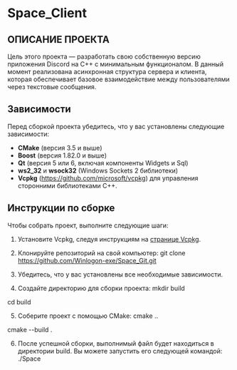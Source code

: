 # Space_Client

## ОПИСАНИЕ ПРОЕКТА

Цель этого проекта — разработать свою собственную версию приложения Discord  на C++ с минимальным функционалом. В данный момент реализована асинхронная структура сервера и клиента, которая обеспечивает базовое взаимодействие между пользователями через текстовые сообщения. 

## Зависимости

Перед сборкой проекта убедитесь, что у вас установлены следующие зависимости:

- **CMake** (версия 3.5 и выше)
- **Boost** (версия 1.82.0 и выше)
- **Qt** (версия 5 или 6, включая компоненты Widgets и Sql)
- **ws2_32** и **wsock32** (Windows Sockets 2 библиотеки)
- **Vcpkg** (https://github.com/microsoft/vcpkg) для управления сторонними библиотеками C++.

## Инструкции по сборке

Чтобы собрать проект, выполните следующие шаги:

1. Установите Vcpkg, следуя инструкциям на [странице Vcpkg](https://github.com/microsoft/vcpkg).

2. Клонируйте репозиторий на свой компьютер:
 git clone https://github.com/Winlogon-exe/Space_Git.git

3. Убедитесь, что у вас установлены все необходимые зависимости.

4. Создайте директорию для сборки проекта:
mkdir build

cd build

5. Соберите проект с помощью CMake:
cmake ..

cmake --build .

6. После успешной сборки, выполнимый файл будет находиться в директории build. Вы можете запустить его следующей командой:
./Space






